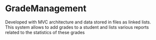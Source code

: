 # GradeManagement
Developed with MVC architecture and data stored in files as linked lists. This system allows to add grades to a student and lists various reports related to the statistics of these grades
